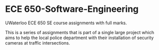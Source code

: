 # ECE 650-Software-Engineering
UWaterloo ECE 650 SE course assignments with full marks.

This is a series of assignments that is part of a single large project which aims to help the local police department with their installation of security cameras at traffic intersections.